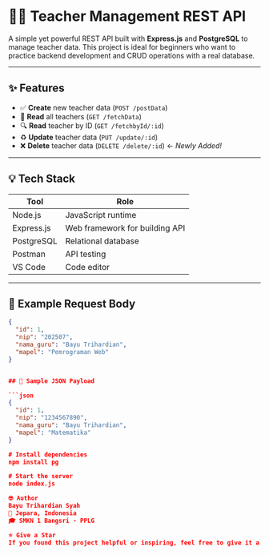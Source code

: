 # 🧑‍🏫 Teacher Management REST API

A simple yet powerful REST API built with **Express.js** and **PostgreSQL** to manage teacher data. This project is ideal for beginners who want to practice backend development and CRUD operations with a real database.

---

## ✨ Features

- ✅ **Create** new teacher data (`POST /postData`)
- 📄 **Read** all teachers (`GET /fetchData`)
- 🔍 **Read** teacher by ID (`GET /fetchbyId/:id`)
- ♻️ **Update** teacher data (`PUT /update/:id`)
- ❌ **Delete** teacher data (`DELETE /delete/:id`) ← *Newly Added!*

---

## 💡 Tech Stack

| Tool         | Role                                |
|--------------|-------------------------------------|
| Node.js      | JavaScript runtime                  |
| Express.js   | Web framework for building API      |
| PostgreSQL   | Relational database                 |
| Postman      | API testing                         |
| VS Code      | Code editor                         |

---

## 🧪 Example Request Body

```json
{
  "id": 1,
  "nip": "202507",
  "nama_guru": "Bayu Trihardian",
  "mapel": "Pemrograman Web"
}


## 📄 Sample JSON Payload

```json
{
  "id": 1,
  "nip": "1234567890",
  "nama_guru": "Bayu Trihardian",
  "mapel": "Matematika"
}

# Install dependencies
npm install pg

# Start the server
node index.js

🤓 Author
Bayu Trihardian Syah
📍 Jepara, Indonesia
🎓 SMKN 1 Bangsri - PPLG

⭐️ Give a Star
If you found this project helpful or inspiring, feel free to give it a ⭐️ on GitHub. It really helps!

